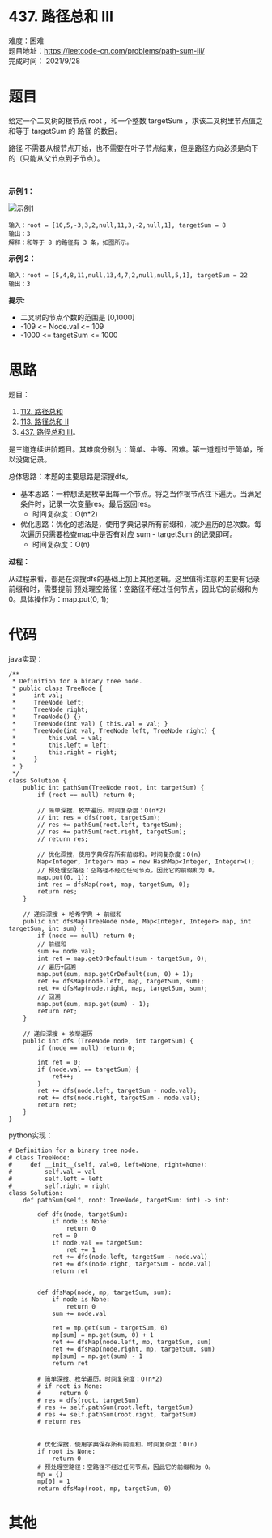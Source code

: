 # 437. 路径总和 III
难度：困难   
题目地址：https://leetcode-cn.com/problems/path-sum-iii/   
完成时间：  2021/9/28   
# 题目

给定一个二叉树的根节点 root ，和一个整数 targetSum ，求该二叉树里节点值之和等于 targetSum 的 路径 的数目。

路径 不需要从根节点开始，也不需要在叶子节点结束，但是路径方向必须是向下的（只能从父节点到子节点）。

 

**示例 1：**

![示例1](https://assets.leetcode.com/uploads/2021/04/09/pathsum3-1-tree.jpg)
```
输入：root = [10,5,-3,3,2,null,11,3,-2,null,1], targetSum = 8
输出：3
解释：和等于 8 的路径有 3 条，如图所示。  
```
**示例 2：**
```
输入：root = [5,4,8,11,null,13,4,7,2,null,null,5,1], targetSum = 22
输出：3
```

**提示:**

+ 二叉树的节点个数的范围是 [0,1000]
+ -109 <= Node.val <= 109 
+ -1000 <= targetSum <= 1000 

# 思路
题目：
1. [112. 路径总和](https://leetcode-cn.com/problems/path-sum/)
2. [113. 路径总和 II](https://leetcode-cn.com/problems/path-sum-ii/)
3. [437. 路径总和 III](https://leetcode-cn.com/problems/path-sum-iii/)。    

是三道连续进阶题目。其难度分别为：简单、中等、困难。第一道题过于简单，所以没做记录。

总体思路：本题的主要思路是深搜dfs。    
+ 基本思路：一种想法是枚举出每一个节点。将之当作根节点往下遍历。当满足条件时，记录一次变量res。最后返回res。
    + 时间复杂度：O(n*2)
+ 优化思路：优化的想法是，使用字典记录所有前缀和，减少遍历的总次数。每次遍历只需要检查map中是否有对应 sum - targetSum 的记录即可。
    + 时间复杂度：O(n)   


**过程：**

从过程来看，都是在深搜dfs的基础上加上其他逻辑。这里值得注意的主要有记录前缀和时，需要提前 预处理空路径：空路径不经过任何节点，因此它的前缀和为 0。具体操作为：map.put(0, 1);

# 代码
java实现：   
```
/**
 * Definition for a binary tree node.
 * public class TreeNode {
 *     int val;
 *     TreeNode left;
 *     TreeNode right;
 *     TreeNode() {}
 *     TreeNode(int val) { this.val = val; }
 *     TreeNode(int val, TreeNode left, TreeNode right) {
 *         this.val = val;
 *         this.left = left;
 *         this.right = right;
 *     }
 * }
 */
class Solution {
    public int pathSum(TreeNode root, int targetSum) {
        if (root == null) return 0;

        // 简单深搜、枚举遍历。时间复杂度：O(n*2)
        // int res = dfs(root, targetSum);
        // res += pathSum(root.left, targetSum);
        // res += pathSum(root.right, targetSum);
        // return res;

        // 优化深搜，使用字典保存所有前缀和。时间复杂度：O(n)
        Map<Integer, Integer> map = new HashMap<Integer, Integer>();
        // 预处理空路径：空路径不经过任何节点，因此它的前缀和为 0。
        map.put(0, 1);
        int res = dfsMap(root, map, targetSum, 0);
        return res;
    }

    // 递归深搜 + 哈希字典 + 前缀和
    public int dfsMap(TreeNode node, Map<Integer, Integer> map, int targetSum, int sum) {
        if (node == null) return 0;
        // 前缀和
        sum += node.val;
        int ret = map.getOrDefault(sum - targetSum, 0);
        // 遍历+回溯
        map.put(sum, map.getOrDefault(sum, 0) + 1);
        ret += dfsMap(node.left, map, targetSum, sum);
        ret += dfsMap(node.right, map, targetSum, sum);
        // 回溯
        map.put(sum, map.get(sum) - 1);
        return ret;
    }

    // 递归深搜 + 枚举遍历
    public int dfs (TreeNode node, int targetSum) {
        if (node == null) return 0;
        
        int ret = 0;
        if (node.val == targetSum) {
            ret++;
        }
        ret += dfs(node.left, targetSum - node.val);
        ret += dfs(node.right, targetSum - node.val);
        return ret;
    }
}
```
python实现：   
```
# Definition for a binary tree node.
# class TreeNode:
#     def __init__(self, val=0, left=None, right=None):
#         self.val = val
#         self.left = left
#         self.right = right
class Solution:
    def pathSum(self, root: TreeNode, targetSum: int) -> int:

        def dfs(node, targetSum):
            if node is None:
                return 0
            ret = 0
            if node.val == targetSum:
                ret += 1
            ret += dfs(node.left, targetSum - node.val)
            ret += dfs(node.right, targetSum - node.val)
            return ret


        def dfsMap(node, mp, targetSum, sum):
            if node is None:
                return 0
            sum += node.val

            ret = mp.get(sum - targetSum, 0)
            mp[sum] = mp.get(sum, 0) + 1
            ret += dfsMap(node.left, mp, targetSum, sum)
            ret += dfsMap(node.right, mp, targetSum, sum)
            mp[sum] = mp.get(sum) - 1
            return ret

        # 简单深搜、枚举遍历。时间复杂度：O(n*2)
        # if root is None:
        #     return 0
        # res = dfs(root, targetSum)
        # res += self.pathSum(root.left, targetSum)
        # res += self.pathSum(root.right, targetSum)
        # return res

        
        # 优化深搜，使用字典保存所有前缀和。时间复杂度：O(n)
        if root is None:
            return 0
        # 预处理空路径：空路径不经过任何节点，因此它的前缀和为 0。
        mp = {}
        mp[0] = 1
        return dfsMap(root, mp, targetSum, 0)
```
# 其他



